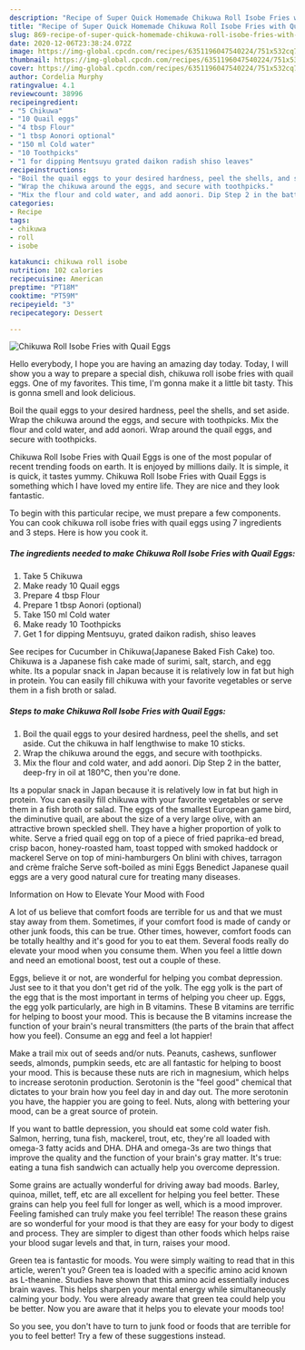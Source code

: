 ```yaml
---
description: "Recipe of Super Quick Homemade Chikuwa Roll Isobe Fries with Quail Eggs"
title: "Recipe of Super Quick Homemade Chikuwa Roll Isobe Fries with Quail Eggs"
slug: 869-recipe-of-super-quick-homemade-chikuwa-roll-isobe-fries-with-quail-eggs
date: 2020-12-06T23:38:24.072Z
image: https://img-global.cpcdn.com/recipes/6351196047540224/751x532cq70/chikuwa-roll-isobe-fries-with-quail-eggs-recipe-main-photo.jpg
thumbnail: https://img-global.cpcdn.com/recipes/6351196047540224/751x532cq70/chikuwa-roll-isobe-fries-with-quail-eggs-recipe-main-photo.jpg
cover: https://img-global.cpcdn.com/recipes/6351196047540224/751x532cq70/chikuwa-roll-isobe-fries-with-quail-eggs-recipe-main-photo.jpg
author: Cordelia Murphy
ratingvalue: 4.1
reviewcount: 38996
recipeingredient:
- "5 Chikuwa"
- "10 Quail eggs"
- "4 tbsp Flour"
- "1 tbsp Aonori optional"
- "150 ml Cold water"
- "10 Toothpicks"
- "1 for dipping Mentsuyu grated daikon radish shiso leaves"
recipeinstructions:
- "Boil the quail eggs to your desired hardness, peel the shells, and set aside. Cut the chikuwa in half lengthwise to make 10 sticks."
- "Wrap the chikuwa around the eggs, and secure with toothpicks."
- "Mix the flour and cold water, and add aonori. Dip Step 2 in the batter, deep-fry in oil at 180℃, then you&#39;re done."
categories:
- Recipe
tags:
- chikuwa
- roll
- isobe

katakunci: chikuwa roll isobe 
nutrition: 102 calories
recipecuisine: American
preptime: "PT18M"
cooktime: "PT59M"
recipeyield: "3"
recipecategory: Dessert

---
```



![Chikuwa Roll Isobe Fries with Quail Eggs](https://img-global.cpcdn.com/recipes/6351196047540224/751x532cq70/chikuwa-roll-isobe-fries-with-quail-eggs-recipe-main-photo.jpg)

Hello everybody, I hope you are having an amazing day today. Today, I will show you a way to prepare a special dish, chikuwa roll isobe fries with quail eggs. One of my favorites. This time, I'm gonna make it a little bit tasty. This is gonna smell and look delicious.

Boil the quail eggs to your desired hardness, peel the shells, and set aside. Wrap the chikuwa around the eggs, and secure with toothpicks. Mix the flour and cold water, and add aonori. Wrap around the quail eggs, and secure with toothpicks.

Chikuwa Roll Isobe Fries with Quail Eggs is one of the most popular of recent trending foods on earth. It is enjoyed by millions daily. It is simple, it is quick, it tastes yummy. Chikuwa Roll Isobe Fries with Quail Eggs is something which I have loved my entire life. They are nice and they look fantastic.


To begin with this particular recipe, we must prepare a few components. You can cook chikuwa roll isobe fries with quail eggs using 7 ingredients and 3 steps. Here is how you cook it.

<!--inarticleads1-->

##### The ingredients needed to make Chikuwa Roll Isobe Fries with Quail Eggs:

1. Take 5 Chikuwa
1. Make ready 10 Quail eggs
1. Prepare 4 tbsp Flour
1. Prepare 1 tbsp Aonori (optional)
1. Take 150 ml Cold water
1. Make ready 10 Toothpicks
1. Get 1 for dipping Mentsuyu, grated daikon radish, shiso leaves


See recipes for Cucumber in Chikuwa(Japanese Baked Fish Cake) too. Chikuwa is a Japanese fish cake made of surimi, salt, starch, and egg white. Its a popular snack in Japan because it is relatively low in fat but high in protein. You can easily fill chikuwa with your favorite vegetables or serve them in a fish broth or salad. 

<!--inarticleads2-->

##### Steps to make Chikuwa Roll Isobe Fries with Quail Eggs:

1. Boil the quail eggs to your desired hardness, peel the shells, and set aside. Cut the chikuwa in half lengthwise to make 10 sticks.
1. Wrap the chikuwa around the eggs, and secure with toothpicks.
1. Mix the flour and cold water, and add aonori. Dip Step 2 in the batter, deep-fry in oil at 180℃, then you&#39;re done.


Its a popular snack in Japan because it is relatively low in fat but high in protein. You can easily fill chikuwa with your favorite vegetables or serve them in a fish broth or salad. The eggs of the smallest European game bird, the diminutive quail, are about the size of a very large olive, with an attractive brown speckled shell. They have a higher proportion of yolk to white. Serve a fried quail egg on top of a piece of fried paprika-ed bread, crisp bacon, honey-roasted ham, toast topped with smoked haddock or mackerel Serve on top of mini-hamburgers On blini with chives, tarragon and crème fraîche Serve soft-boiled as mini Eggs Benedict Japanese quail eggs are a very good natural cure for treating many diseases. 

Information on How to Elevate Your Mood with Food


A lot of us believe that comfort foods are terrible for us and that we must stay away from them. Sometimes, if your comfort food is made of candy or other junk foods, this can be true. Other times, however, comfort foods can be totally healthy and it's good for you to eat them. Several foods really do elevate your mood when you consume them. When you feel a little down and need an emotional boost, test out a couple of these.

Eggs, believe it or not, are wonderful for helping you combat depression. Just see to it that you don't get rid of the yolk. The egg yolk is the part of the egg that is the most important in terms of helping you cheer up. Eggs, the egg yolk particularly, are high in B vitamins. These B vitamins are terrific for helping to boost your mood. This is because the B vitamins increase the function of your brain's neural transmitters (the parts of the brain that affect how you feel). Consume an egg and feel a lot happier!

Make a trail mix out of seeds and/or nuts. Peanuts, cashews, sunflower seeds, almonds, pumpkin seeds, etc are all fantastic for helping to boost your mood. This is because these nuts are rich in magnesium, which helps to increase serotonin production. Serotonin is the "feel good" chemical that dictates to your brain how you feel day in and day out. The more serotonin you have, the happier you are going to feel. Nuts, along with bettering your mood, can be a great source of protein.

If you want to battle depression, you should eat some cold water fish. Salmon, herring, tuna fish, mackerel, trout, etc, they're all loaded with omega-3 fatty acids and DHA. DHA and omega-3s are two things that improve the quality and the function of your brain's gray matter. It's true: eating a tuna fish sandwich can actually help you overcome depression. 

Some grains are actually wonderful for driving away bad moods. Barley, quinoa, millet, teff, etc are all excellent for helping you feel better. These grains can help you feel full for longer as well, which is a mood improver. Feeling famished can truly make you feel terrible! The reason these grains are so wonderful for your mood is that they are easy for your body to digest and process. They are simpler to digest than other foods which helps raise your blood sugar levels and that, in turn, raises your mood.

Green tea is fantastic for moods. You were simply waiting to read that in this article, weren't you? Green tea is loaded with a specific amino acid known as L-theanine. Studies have shown that this amino acid essentially induces brain waves. This helps sharpen your mental energy while simultaneously calming your body. You were already aware that green tea could help you be better. Now you are aware that it helps you to elevate your moods too!

So you see, you don't have to turn to junk food or foods that are terrible for you to feel better! Try  a few  of  these  suggestions  instead.

